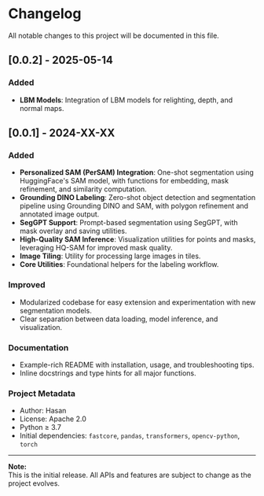 # Changelog

All notable changes to this project will be documented in this file.
## [0.0.2] - 2025-05-14

### Added
- **LBM Models**: Integration of LBM models for relighting, depth, and normal maps.

## [0.0.1] - 2024-XX-XX

### Added
- **Personalized SAM (PerSAM) Integration**: One-shot segmentation using HuggingFace's SAM model, with functions for embedding, mask refinement, and similarity computation.
- **Grounding DINO Labeling**: Zero-shot object detection and segmentation pipeline using Grounding DINO and SAM, with polygon refinement and annotated image output.
- **SegGPT Support**: Prompt-based segmentation using SegGPT, with mask overlay and saving utilities.
- **High-Quality SAM Inference**: Visualization utilities for points and masks, leveraging HQ-SAM for improved mask quality.
- **Image Tiling**: Utility for processing large images in tiles.
- **Core Utilities**: Foundational helpers for the labeling workflow.

### Improved
- Modularized codebase for easy extension and experimentation with new segmentation models.
- Clear separation between data loading, model inference, and visualization.

### Documentation
- Example-rich README with installation, usage, and troubleshooting tips.
- Inline docstrings and type hints for all major functions.

### Project Metadata
- Author: Hasan
- License: Apache 2.0
- Python ≥ 3.7
- Initial dependencies: `fastcore`, `pandas`, `transformers`, `opencv-python`, `torch`

---

**Note:**  
This is the initial release. All APIs and features are subject to change as the project evolves. 